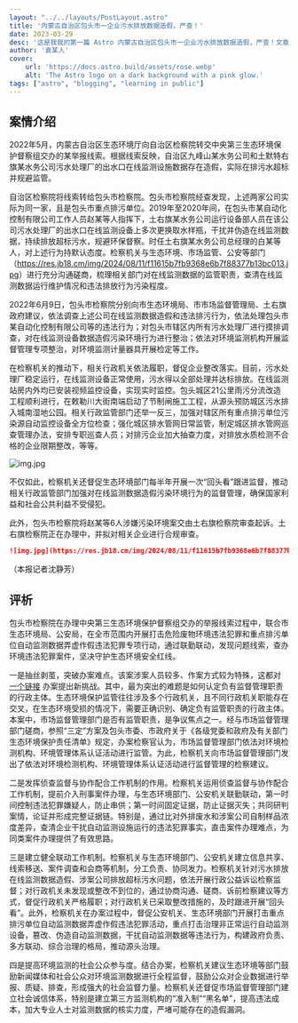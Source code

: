 ```yaml
---
layout: "../../layouts/PostLayout.astro"
title: '内蒙古自治区包头市一企业污水排放数据造假，严查！'
date: 2023-03-29
desc: '这是我我的第一篇 Astro 内蒙古自治区包头市一企业污水排放数据造假，严查！文章'
author: '袁某人'
cover:
    url: 'https://docs.astro.build/assets/rose.webp'
    alt: 'The Astro logo on a dark background with a pink glow.'
tags: ["astro", "blogging", "learning in public"]
---
```


## 案情介绍

2022年5月，内蒙古自治区生态环境厅向自治区检察院转交中央第三生态环境保护督察组交办的某举报线索。根据线索反映，自治区九峰山某水务公司和土默特右旗某水务公司污水处理厂的出水口在线监测设施数据存在造假，实际在排污水超标并规避监管。

自治区检察院将线索转给包头市检察院。包头市检察院经查发现，上述两家公司实际为同一家，且是包头市重点排污单位。2019年至2020年间，在包头市某自动化控制有限公司工作人员赵某等人指挥下，土右旗某水务公司运行设备部人员在该公司污水处理厂的出水口在线监测设备上多次更换取水样瓶，干扰并伪造在线监测数据，持续排放超标污水，规避环保督察。时任土右旗某水务公司总经理的白某等人，对上述行为持默认态度。检察机关与生态环境、市场监管、公安等部门（<https://res.jb18.cm/img/2024/08/11/f11615b7fb9368e6b7f88377b13bc013.jpg>）进行充分沟通磋商，梳理相关部门对在线监测数据的监管职责，查清在线监测数据运行维护情况和违法排放行为污染程度。

2022年6月9日，包头市检察院分别向市生态环境局、市市场监督管理局、土右旗政府建议，依法调查上述公司在线监测数据造假和违法排污行为，依法处理包头市某自动化控制有限公司等的违法行为；对包头市辖区内所有污水处理厂进行摸排调查，对在线监测设备数据造假污染环境行为进行整治；依法对环境监测机构开展监督管理专项整治，对环境监测计量器具开展检定等工作。

在检察机关的推动下，相关行政机关依法履职，督促企业整改落实。目前，污水处理厂稳定运行，在线监测设备正常使用，污水得以全部处理并达标排放。在线监测站房内外均已安装视频监控设备，实现实时监控。包头城区21公里雨污分流改造工程顺利进行，在敕勒川大街南端启动了节制闸施工工程，从源头预防城区污水排入城南湿地公园。相关行政监管部门还举一反三，加强对辖区所有重点排污单位污染源自动监控设备全方位检查；强化城区排水管网日常监管，制定城区排水管网巡查管理办法，安排专职巡查人员；对排污企业加大抽查力度，对排放水质检测不合格的企业限期整改，等等。

![img.jpg](https://res.jb18.cm/img/2024/08/11/f11615b7fb9368e6b7f88377b13bc013.jpg)

不仅如此，检察机关还督促生态环境部门每半年开展一次“回头看”跟进监督，推动相关行政监管部门加强对在线监测数据造假污染环境行为的监督管理，确保国家利益和社会公共利益不受侵犯。

此外，包头市检察院将赵某等6人涉嫌污染环境案交由土右旗检察院审查起诉。土右旗检察院正在办理中，并拟对相关企业进行合规审查。

``` md
![img.jpg](https://res.jb18.cm/img/2024/08/11/f11615b7fb9368e6b7f88377b13bc013.jpg)
```

（本报记者沈静芳）

## 评析

包头市检察院在办理中央第三生态环境保护督察组交办的举报线索过程中，联合市生态环境局、公安局，在全市范围内开展打击危险废物环境违法犯罪和重点排污单位自动监测数据弄虚作假违法犯罪专项行动，通过联勤联动，发现问题线索，查办环境违法犯罪案件，坚决守护生态环境安全红线。

一是抽丝剥茧，突破办案难点。该案涉案人员较多、作案方式较为特殊，这都对 [一个链接](https://res.jb18.cm/img/2024/08/11/f11615b7fb9368e6b7f88377b13bc013.jpg) 办案提出新挑战。其中，最为突出的难题是如何认定负有监督管理职责的行政主体。生态环境保护监管往往涉及多个行政机关，且不同行政机关职能存在交叉，在生态环境受损的情况下，需要正确识别、确定负有监管职责的行政主体。本案中，市场监督管理部门是否有监管职责，是争议焦点之一。经与市场监督管理部门磋商，参照“三定”方案及包头市委、市政府关于《各级党委和政府及有关部门生态环境保护责任清单》规定，办案检察官认为，市场监督管理部门依法对环境检测机构、环境管理体系认证活动进行监管。为此，检察机关向市场监督管理部门发出了依法对环境检测机构、环境管理体系认证活动进行监督管理的检察建议。

二是发挥侦查监督与协作配合工作机制的作用。检察机关运用侦查监督与协作配合工作机制，提前介入刑事案件办理，与生态环境部门、公安机关联勤联动，第一时间控制违法犯罪嫌疑人，防止串供；第一时间固定证据，防止证据灭失；共同研判案情，论证并形成完整证据链。特别是，通过比对外排废水和涉案公司自制样品浓度差异，查清企业干扰自动监测设施运行的违法犯罪事实，直击案件办理难点，为同类案件办理提供了有效思路。

三是建立健全联动工作机制。检察机关与生态环境部门、公安机关建立信息共享、线索移送、案件调查和会商等机制，分工负责、协同发力。检察机关针对污水排放在线监测数据造假、涉案公司排放超标污水问题，依法开展行政公益诉讼检察监督；对行政机关未发现或整改不到位的，通过协商沟通、磋商、诉前检察建议等方式，督促行政机关严格履职；对行政机关已采取整改措施的，及时跟进开展“回头看”。此外，检察机关在办案过程中，督促公安机关、生态环境部门开展打击重点排污单位自动监测数据弄虚作假违法犯罪活动，重点打击治理非正常运行自动监测设备，篡改、伪造自动监测数据，干扰自动监测数据等违法行为，构建政府负责、多方联动、综合治理的格局，推动源头治理。

四是提高环境监测的社会公众参与度。结合办案，检察机关建议生态环境等部门鼓励新闻媒体和社会公众对环境监测数据进行全程监督，鼓励公众对企业数据进行举报、质疑、排查，形成强大的社会监督力量。检察机关还督促市场监督管理部门建立社会诚信体系，特别是建立第三方监测机构的“准入制”“黑名单”，提高违法成本，加大专业人士对监测数据的核实力度，严堵可能存在的造假漏洞。





